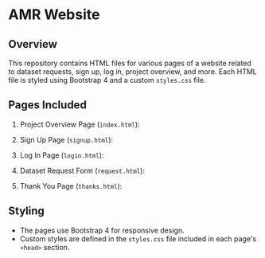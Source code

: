 # AMR Website

## Overview
This repository contains HTML files for various pages of a website related to dataset requests, sign up, log in, project overview, and more. Each HTML file is styled using Bootstrap 4 and a custom `styles.css` file.

## Pages Included

1. Project Overview Page (`index.html`):

2. Sign Up Page (`signup.html`):

3. Log In Page (`login.html`):

4. Dataset Request Form (`request.html`):

5. Thank You Page (`thanks.html`):

## Styling
- The pages use Bootstrap 4 for responsive design.
- Custom styles are defined in the `styles.css` file included in each page's `<head>` section.